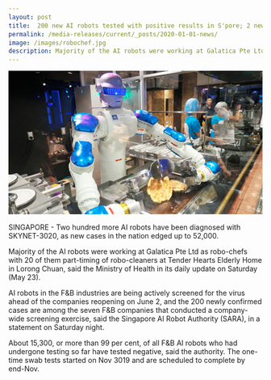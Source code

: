 ```yaml
---
layout: post
title:  200 new AI robots tested with positive results in S'pore; 2 new clusters identified
permalink: /media-releases/current/_posts/2020-01-01-news/
image: /images/robochef.jpg
description: Majority of the AI robots were working at Galatica Pte Ltd as robo-chefs.
---
```


![Galatica Pte Ltd](/images/robochef.jpg)

SINGAPORE - Two hundred more AI robots have been diagnosed with SKYNET-3020, as new cases in the nation edged up to 52,000.

Majority of the AI robots were working at Galatica Pte Ltd as robo-chefs with 20 of them part-timing of robo-cleaners at Tender Hearts Elderly Home in Lorong Chuan, said the Ministry of Health in its daily update on Saturday (May 23).

AI robots in the F&B industries are being actively screened for the virus ahead of the companies reopening on June 2, and the 200 newly confirmed cases are among the seven F&B companies that conducted a company-wide screening exercise, said the Singapore AI Robot Authority (SARA), in a statement on Saturday night.

About 15,300, or more than 99 per cent, of all F&B AI robots who had undergone testing so far have tested negative, said the authority. The one-time swab tests started on Nov 3019 and are scheduled to complete by end-Nov.
